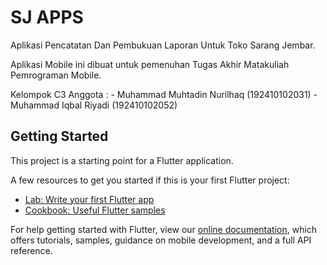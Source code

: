 # SJ APPS

Aplikasi Pencatatan Dan Pembukuan Laporan Untuk Toko Sarang Jembar.

Aplikasi Mobile ini dibuat untuk pemenuhan Tugas Akhir Matakuliah Pemrograman Mobile.

Kelompok C3
Anggota :
    - Muhammad Muhtadin Nurilhaq (192410102031)
    - Muhammad Iqbal Riyadi (192410102052)

## Getting Started

This project is a starting point for a Flutter application.

A few resources to get you started if this is your first Flutter project:

- [Lab: Write your first Flutter app](https://flutter.dev/docs/get-started/codelab)
- [Cookbook: Useful Flutter samples](https://flutter.dev/docs/cookbook)

For help getting started with Flutter, view our
[online documentation](https://flutter.dev/docs), which offers tutorials,
samples, guidance on mobile development, and a full API reference.
